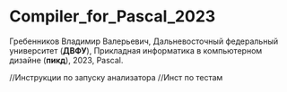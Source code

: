 # Compiler_for_Pascal_2023

Гребенников Владимир Валерьевич, Дальневосточный федеральный университет (**ДВФУ**), Прикладная информатика в компьютерном дизайне (**пикд**), 2023, Pascal.

//Инструкции по запуску анализатора
//Инст по тестам
